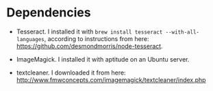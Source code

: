 Dependencies
========

- Tesseract. I installed it with `brew install tesseract --with-all-languages`, according to instructions from here: https://github.com/desmondmorris/node-tesseract.

- ImageMagick. I installed it with aptitude on an Ubuntu server.

- textcleaner. I downloaded it from here: http://www.fmwconcepts.com/imagemagick/textcleaner/index.php

